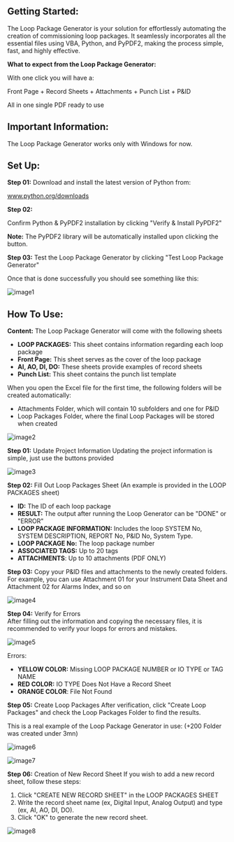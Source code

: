 ## Getting Started:
The Loop Package Generator is your solution for effortlessly automating the creation of commissioning loop packages. It seamlessly incorporates all the essential files using VBA, Python, and PyPDF2, making the process simple, fast, and highly effective.

**What to expect from the Loop Package Generator:** 

With one click you will have a:

Front Page + Record Sheets + Attachments + Punch List + P&ID 

All in one single PDF ready to use

## Important Information:
The Loop Package Generator works only with Windows for now.

## Set Up:
**Step 01:**
Download and install the latest version of Python from:

www.python.org/downloads

**Step 02:**

Confirm Python & PyPDF2 installation by clicking "Verify & Install PyPDF2"

**Note:** The PyPDF2 library will be automatically installed upon clicking the button.

**Step 03:**
Test the Loop Package Generator by clicking "Test Loop Package Generator"

Once that is done successfully you should see something like this:

![image1](https://github.com/mokhtarbendaho/Loop-Package-Generator/assets/143171867/bf3b8769-3f4c-47ab-bed3-1a02e57d07ca)

## How To Use:
**Content:** The Loop Package Generator will come with the following sheets

 - **LOOP PACKAGES:** This sheet contains information regarding each loop package
 - **Front Page:** This sheet serves as the cover of the loop package
 - **AI, AO, DI, DO:** These sheets provide examples of record sheets
 - **Punch List:** This sheet contains the punch list template

When you open the Excel file for the first time, the following folders will be created automatically:
- Attachments Folder, which will contain 10 subfolders and one for P&ID
- Loop Packages Folder, where the final Loop Packages will be stored when created

![image2](https://github.com/mokhtarbendaho/Loop-Package-Generator/assets/143171867/ebbc1890-866b-4399-9d77-05eae934bec2)

**Step 01:** Update Project Information 
Updating the project information is simple, just use the buttons provided

![image3](https://github.com/mokhtarbendaho/Loop-Package-Generator/assets/143171867/1a4eba8d-6231-47de-a856-25201ecb266e)


**Step 02:** Fill Out Loop Packages Sheet (An example is provided in the LOOP PACKAGES sheet)

 - **ID:** The ID of each loop package
 - **RESULT:** The output after running the Loop Generator can be "DONE" or "ERROR"
 - **LOOP PACKAGE INFORMATION:** Includes the loop SYSTEM No, SYSTEM DESCRIPTION, REPORT No, P&ID No, System Type.
 - **LOOP PACKAGE No:** The loop package number
 - **ASSOCIATED TAGS:** Up to 20 tags
 - **ATTACHMENTS**: Up to 10 attachments (PDF ONLY)

**Step 03:**
Copy your P&ID files and attachments to the newly created folders. For example, you can use Attachment 01 for your Instrument Data Sheet and Attachment 02 for Alarms Index, and so on

![image4](https://github.com/mokhtarbendaho/Loop-Package-Generator/assets/143171867/fbd54b03-413d-4363-adb5-a45b4a03ad45)

**Step 04:** Verify for Errors						
After filling out the information and copying the necessary files, it is recommended to verify your loops for errors and mistakes.

![image5](https://github.com/mokhtarbendaho/Loop-Package-Generator/assets/143171867/a7f0e5a7-8545-40b9-bb7a-4c11e5c65fa5)

Errors:						
 - **YELLOW COLOR:** Missing LOOP PACKAGE NUMBER or IO TYPE or TAG NAME
 - **RED COLOR:** IO TYPE Does Not Have a Record Sheet
 - **ORANGE COLOR**: File Not Found

**Step 05:** Create Loop Packages
After verification, click "Create Loop Packages" and check the Loop Packages Folder to find the results.

This is a real example of the Loop Package Generator in use: (+200 Folder was created under 3mn)

![image6](https://github.com/mokhtarbendaho/Loop-Package-Generator/assets/143171867/7cc91f6b-3ab6-4c4d-b184-553f947bcea5)

![image7](https://github.com/mokhtarbendaho/Loop-Package-Generator/assets/143171867/46a107b1-8331-4094-8610-238b7ec7f4a1)

**Step 06:** Creation of New Record Sheet
If you wish to add a new record sheet, follow these steps:
01. Click "CREATE NEW RECORD SHEET" in the LOOP PACKAGES SHEET
02. Write the record sheet name (ex, Digital Input, Analog Output) and type (ex, AI, AO, DI, DO).
03. Click "OK" to generate the new record sheet.

![image8](https://github.com/mokhtarbendaho/Loop-Package-Generator/assets/143171867/21f5babd-1872-4c49-a4ff-472ccfd99978)
